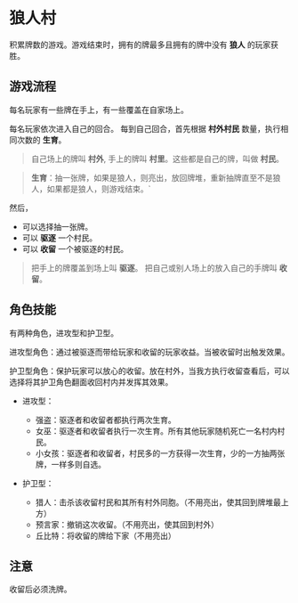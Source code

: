 # 狼人村

积累牌数的游戏。游戏结束时，拥有的牌最多且拥有的牌中没有 **狼人** 的玩家获胜。

## 游戏流程

每名玩家有一些牌在手上，有一些覆盖在自家场上。

每名玩家依次进入自己的回合。
每到自己回合，首先根据 **村外村民** 数量，执行相同次数的 **生育**。

> 自己场上的牌叫 **村外**, 手上的牌叫 **村里**。这些都是自己的牌，叫做 **村民**。

> **生育**：抽一张牌，如果是狼人，则亮出，放回牌堆，重新抽牌直至不是狼人，如果都是狼人，则游戏结束。`

然后，

- 可以选择抽一张牌。
- 可以 **驱逐** 一个村民。
- 可以 **收留** 一个被驱逐的村民。

> 把手上的牌覆盖到场上叫 **驱逐**。 把自己或别人场上的放入自己的手牌叫 **收留**。

## 角色技能

有两种角色，进攻型和护卫型。

进攻型角色：通过被驱逐而带给玩家和收留的玩家收益。当被收留时出触发效果。

护卫型角色：保护玩家可以放心的收留。放在村外，当我方执行收留查看后，可以选择将其护卫角色翻面收回村内并发挥其效果。

- 进攻型：

  - 强盗：驱逐者和收留者都执行两次生育。
  - 女巫：驱逐者和收留者执行一次生育。所有其他玩家随机死亡一名村内村民。
  - 小女孩：驱逐者和收留者，村民多的一方获得一次生育，少的一方抽两张牌，一样多则自选。

- 护卫型：
  - 猎人：击杀该收留村民和其所有村外同胞。（不用亮出，使其回到牌堆最上方）
  - 预言家：撤销这次收留。（不用亮出，使其回到村外）
  - 丘比特：将收留的牌给下家（不用亮出）

## 注意

收留后必须洗牌。
